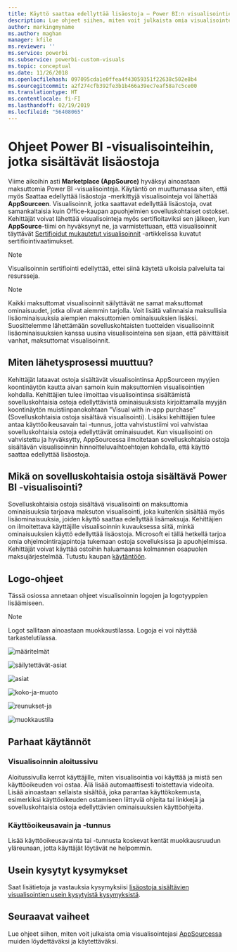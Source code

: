 ```yaml
---
title: Käyttö saattaa edellyttää lisäostoja – Power BI:n visualisointien ohjeet
description: Lue ohjeet siihen, miten voit julkaista omia visualisointejasi AppSourcessa muiden löydettäviksi ja käytettäviksi maksua vastaan.
author: markingmyname
ms.author: maghan
manager: kfile
ms.reviewer: ''
ms.service: powerbi
ms.subservice: powerbi-custom-visuals
ms.topic: conceptual
ms.date: 11/26/2018
ms.openlocfilehash: 097095cda1e0ffea4f43059351f22638c502e8b4
ms.sourcegitcommit: a2f274cfb392fe3b1b466a39ec7eaf58a7c5ce00
ms.translationtype: HT
ms.contentlocale: fi-FI
ms.lasthandoff: 02/19/2019
ms.locfileid: "56408065"
---
```

# <a name="guidelines-for-power-bi-visuals-with-additional-purchases"></a>Ohjeet Power BI -visualisointeihin, jotka sisältävät lisäostoja

Viime aikoihin asti **Marketplace (AppSource)** hyväksyi ainoastaan maksuttomia Power BI -visualisointeja. Käytäntö on muuttumassa siten, että myös Saattaa edellyttää lisäostoja -merkittyjä visualisointeja voi lähettää **AppSourceen**. Visualisoinnit, jotka saattavat edellyttää lisäostoja, ovat samankaltaisia kuin Office-kaupan apuohjelmien sovelluskohtaiset ostokset. Kehittäjät voivat lähettää visualisointeja myös sertifioitaviksi sen jälkeen, kun **AppSource**-tiimi on hyväksynyt ne, ja varmistettuaan, että visualisoinnit täyttävät [Sertifioidut mukautetut visualisoinnit](../power-bi-custom-visuals-certified.md) -artikkelissa kuvatut sertifiointivaatimukset.

> [!Note]
> Visualisoinnin sertifiointi edellyttää, ettei siinä käytetä ulkoisia palveluita tai resursseja.

> [!Note]
> Kaikki maksuttomat visualisoinnit säilyttävät ne samat maksuttomat ominaisuudet, jotka olivat aiemmin tarjolla. Voit lisätä valinnaisia maksullisia lisäominaisuuksia aiempien maksuttomien ominaisuuksien lisäksi. Suosittelemme lähettämään sovelluskohtaisten tuotteiden visualisoinnit lisäominaisuuksien kanssa uusina visualisointeina sen sijaan, että päivittäisit vanhat, maksuttomat visualisoinnit.


## <a name="whats-changing-in-the-submission-process"></a>Miten lähetysprosessi muuttuu?

Kehittäjät lataavat ostoja sisältävät visualisointinsa AppSourceen myyjien koontinäytön kautta aivan samoin kuin maksuttomien visualisointien kohdalla. Kehittäjien tulee ilmoittaa visualisointinsa sisältämistä sovelluskohtaisia ostoja edellyttävistä ominaisuuksista kirjoittamalla myyjän koontinäytön muistiinpanokohtaan ”Visual with in-app purchase” (Sovelluskohtaisia ostoja sisältävä visualisointi). Lisäksi kehittäjien tulee antaa käyttöoikeusavain tai -tunnus, jotta vahvistustiimi voi vahvistaa sovelluskohtaisia ostoja edellyttävät ominaisuudet. Kun visualisointi on vahvistettu ja hyväksytty, AppSourcessa ilmoitetaan sovelluskohtaisia ostoja sisältävän visualisoinnin hinnoitteluvaihtoehtojen kohdalla, että käyttö saattaa edellyttää lisäostoja.

## <a name="what-is-a-power-bi-visual-with-iap-features"></a>Mikä on sovelluskohtaisia ostoja sisältävä Power BI -visualisointi?

Sovelluskohtaisia ostoja sisältävä visualisointi on maksuttomia ominaisuuksia tarjoava maksuton visualisointi, joka kuitenkin sisältää myös lisäominaisuuksia, joiden käyttö saattaa edellyttää lisämaksuja. Kehittäjien on ilmoitettava käyttäjille visualisoinnin kuvauksessa siitä, minkä ominaisuuksien käyttö edellyttää lisäostoja. Microsoft ei tällä hetkellä tarjoa omia ohjelmointirajapintoja tukemaan ostoja sovelluksissa ja apuohjelmissa. Kehittäjät voivat käyttää ostoihin haluamaansa kolmannen osapuolen maksujärjestelmää. Tutustu kaupan [käytäntöön](https://docs.microsoft.com/office/dev/store/validation-policies#2-apps-or-add-ins-can-display-certain-ads).

## <a name="logo-guidelines"></a>Logo-ohjeet

Tässä osiossa annetaan ohjeet visualisoinnin logojen ja logotyyppien lisäämiseen.

> [!NOTE]
> Logot sallitaan ainoastaan muokkaustilassa. Logoja ei voi näyttää tarkastelutilassa.

![määritelmät](media/office-store-in-app-purchase-visual-guidelines/definitions.png)

![säilytettävät-asiat](media/office-store-in-app-purchase-visual-guidelines/things-to-keep-in-mind.png)

![asiat](media/office-store-in-app-purchase-visual-guidelines/things-to-avoid.png)

![koko-ja-muoto ](media/office-store-in-app-purchase-visual-guidelines/size-and-format.png)

![reunukset-ja](media/office-store-in-app-purchase-visual-guidelines/margins-and-sizes.png)

![muokkaustila](media/office-store-in-app-purchase-visual-guidelines/logos-in-edit-mode.png)

## <a name="best-practices"></a>Parhaat käytännöt

### <a name="visual-landing-page"></a>Visualisoinnin aloitussivu

Aloitussivulla kerrot käyttäjille, miten visualisointia voi käyttää ja mistä sen käyttöoikeuden voi ostaa. Älä lisää automaattisesti toistettavia videoita. Lisää ainoastaan sellaista sisältöä, joka parantaa käyttökokemusta, esimerkiksi käyttöoikeuden ostamiseen liittyviä ohjeita tai linkkejä ja sovelluskohtaisia ostoja edellyttävien ominaisuuksien käyttöohjeita.

### <a name="license-key-and-token"></a>Käyttöoikeusavain ja -tunnus

Lisää käyttöoikeusavainta tai -tunnusta koskevat kentät muokkausruudun yläreunaan, jotta käyttäjät löytävät ne helpommin.

## <a name="faq"></a>Usein kysytyt kysymykset

Saat lisätietoja ja vastauksia kysymyksiisi [lisäostoja sisältävien visualisointien usein kysytyistä kysymyksistä](https://docs.microsoft.com/power-bi/power-bi-custom-visuals-faq#visuals-with-additional-purchases).

## <a name="next-steps"></a>Seuraavat vaiheet

Lue ohjeet siihen, miten voit julkaista omia visualisointejasi [AppSourcessa](office-store.md) muiden löydettäväksi ja käytettäväksi.
